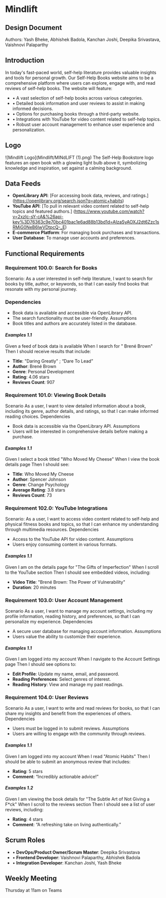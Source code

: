 # Mindlift
## Design Document
Authors: Yash Bheke, Abhishek Badola, Kanchan Joshi, Deepika Srivastava, Vaishnovi Palaparthy

## Introduction
In today's fast-paced world, self-help literature provides valuable insights and tools for personal growth. Our Self-Help Books website aims to be a comprehensive platform where users can explore, engage with, and read reviews of self-help books. The website will feature:
- •	A vast selection of self-help books across various categories.
- •	Detailed book information and user reviews to assist in making informed decisions.
- •	Options for purchasing books through a third-party website.
- •	Integrations with YouTube for video content related to self-help topics.
- •	Robust user account management to enhance user experience and personalization.

## Logo
![Mindlift Logo](Mindlift/MINdLIFT (1).png)
The Self-Help Bookstore logo features an open book with a glowing light bulb above it, symbolizing knowledge and inspiration, set against a calming background.

## Data Feeds
-	**OpenLibrary API**: [For accessing book data, reviews, and ratings.] (https://openlibrary.org/search.json?q=atomic+habits)
- **YouTube API**: [To pull in relevant video content related to self-help topics and featured authors.] (https://www.youtube.com/watch?v=2xzIc-sY-cA&%26api-key%3D76363c9e70bc401bac1e6ad88b13bd1d=AIzaSyAOXJ2dt6Zzc1sRMjG0NeB6lwVDtpcQ-_E)
- **E-commerce Platform**: For managing book purchases and transactions.
- **User Database**: To manage user accounts and preferences.
 
## Functional Requirements
### **Requirement 100.0: Search for Books**
Scenario: As a user interested in self-help literature, I want to search for books by title, author, or keywords, so that I can easily find books that resonate with my personal journey.
### Dependencies
-	Book data is available and accessible via OpenLibrary API.
- The search functionality must be user-friendly.
Assumptions
- Book titles and authors are accurately listed in the database.
#### ***Examples 1.1***
Given a feed of book data is available
When I search for " Brené Brown"
Then I should receive results that include:
- **Title**: "Daring Greatly" ;  “Dare To Lead”
- **Author**: Brené Brown
- **Genre**: Personal Development
- **Rating**: 4.06 stars
- **Reviews Count**: 907
### **Requirement 101.0: Viewing Book Details**
Scenario As a user, I want to view detailed information about a book, including its genre, author details, and ratings, so that I can make informed reading choices.
Dependencies
- Book data is accessible via the OpenLibrary API.
Assumptions
- Users will be interested in comprehensive details before making a purchase.
#### ***Examples 1.1***
Given I select a book titled "Who Moved My Cheese"
When I view the book details page
Then I should see:
- **Title**: Who Moved My Cheese
- **Author**: Spencer Johnson
- **Genre**: Change Psychology 
- **Average Rating**: 3.8 stars
- **Reviews Count**: 73

### **Requirement 102.0: YouTube Integrations**
Scenario: As a user, I want to access video content related to self-help and physical fitness books and topics, so that I can enhance my understanding through multimedia resources.
Dependencies
- Access to the YouTube API for video content.
Assumptions
- Users enjoy consuming content in various formats.
#### ***Examples 1.1***
Given I am on the details page for "The Gifts of Imperfection"
When I scroll to the YouTube section
Then I should see embedded videos, including:
- **Video Title**: "Brené Brown: The Power of Vulnerability"
- **Duration**: 20 minutes
### **Requirement 103.0: User Account Management**
Scenario As a user, I want to manage my account settings, including my profile information, reading history, and preferences, so that I can personalize my experience.
Dependencies
- A secure user database for managing account information.
Assumptions
- Users value the ability to customize their experience.
#### ***Examples 1.1***
Given I am logged into my account
When I navigate to the Account Settings page
Then I should see options to:
- **Edit Profile**: Update my name, email, and password.
- **Reading Preferences**: Select genres of interest.
- **Reading History**: View and manage my past readings.
### **Requirement 104.0: User Reviews**
Scenario As a user, I want to write and read reviews for books, so that I can share my insights and benefit from the experiences of others.
Dependencies
- Users must be logged in to submit reviews.
Assumptions
- Users are willing to engage with the community through reviews.
#### ***Examples 1.1***
Given I am logged into my account
When I read "Atomic Habits"
Then I should be able to submit an anonymous review that includes:
- **Rating**: 5 stars
- **Comment**: “Incredibly actionable advice!”
#### ***Examples 1.2***
Given I am viewing the book details for "The Subtle Art of Not Giving a F*ck"
When I scroll to the reviews section
Then I should see a list of user reviews, including:
- **Rating**: 4 stars
- **Comment**: “A refreshing take on living authentically.”
 
## Scrum Roles
- •	**DevOps/Product Owner/Scrum Master**: Deepika Srivastava
- •	**Frontend Developer**: Vaishnovi Palaparthy, Abhishek Badola
- •	**Integration Developer**: Kanchan Joshi, Yash Bheke
  
## Weekly Meeting
Thursday at 11am on Teams
